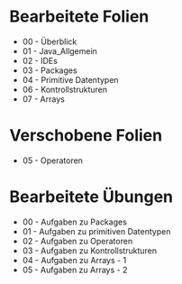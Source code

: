 # Bearbeitete Folien
* 00 - Überblick
* 01 - Java_Allgemein
* 02 - IDEs
* 03 - Packages
* 04 - Primitive Datentypen
* 06 - Kontrollstrukturen
* 07 - Arrays

# Verschobene Folien
* 05 - Operatoren

# Bearbeitete Übungen
* 00 - Aufgaben zu Packages
* 01 - Aufgaben zu primitiven Datentypen
* 02 - Aufgaben zu Operatoren
* 03 - Aufgaben zu Kontrollstrukturen
* 04 - Aufgaben zu Arrays - 1
* 05 - Aufgaben zu Arrays - 2
